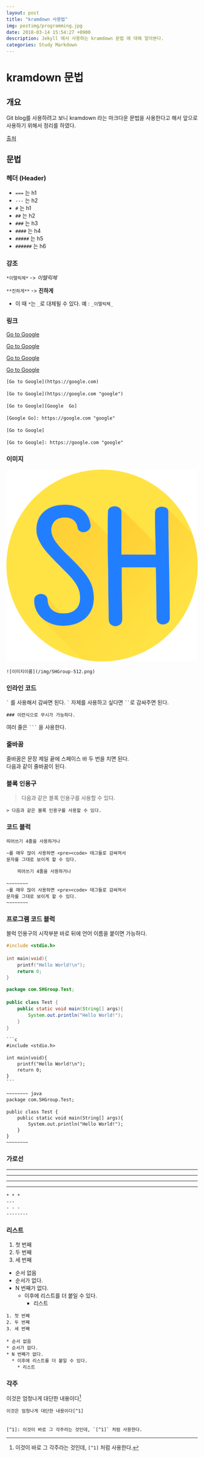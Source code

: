 ```yaml
---
layout: post
title: "kramdown 사용법"
img: postimg/programming.jpg
date: 2018-03-14 15:54:27 +0900
description: Jekyll 에서 사용하는 kramdown 문법 에 대해 알아본다.
categories: Study Markdown
---
```

# kramdown 문법

## 개요

Git blog를 사용하려고 보니 kramdown 라는 마크다운 문법을 사용한다고 해서 앞으로 사용하기 위해서 정리를 하였다.

[출처](http://gjchoi.github.io/env/Kramdown%28%EB%A7%88%ED%81%AC%EB%8B%A4%EC%9A%B4%29-%EC%82%AC%EC%9A%A9%EB%B2%95/)

## 문법

### 헤더 (Header)

* `===` 는 h1
* `---` 는 h2
* `#` 는 h1
* `##` 는 h2
* `###` 는 h3
* `####` 는 h4
* `#####` 는 h5
* `######` 는 h6

### 강조

`*이텔릭체*` -> *이텔릭체*

`**진하게**` -> **진하게**

* 이 때 `*`는 `_`로 대체될 수 있다. 예 : `_이텔릭체_`

### 링크

[Go to Google](https://google.com)

[Go to Google](https://google.com "google")

[Go to Google][Google  Go]

[Google Go]: https://google.com "google"

[Go to Google]

[Go to Google]: https://google.com "google"

```
[Go to Google](https://google.com)

[Go to Google](https://google.com "google")

[Go to Google][Google  Go]

[Google Go]: https://google.com "google"

[Go to Google]

[Go to Google]: https://google.com "google"
```

### 이미지

![이미지이름](/img/SHGroup-512.png)

```
![이미지이름](/img/SHGroup-512.png)
```

### 인라인 코드

`` ` `` 를 사용해서 감싸면 된다. `` ` `` 자체를 사용하고 싶다면 ``` `` ```로 감싸주면 된다.

` ### 이런식으로 무시가 가능하다. `

여러 줄은 ` ``` ` 을 사용한다.

### 줄바꿈

줄바꿈은 문장 제일 끝에 스페이스 바 두 번을 치면 된다.  
다음과 같이 줄바꿈이 된다.

### 블록 인용구

> 다음과 같은 블록 인용구를 사용할 수 있다.

```
> 다음과 같은 블록 인용구를 사용할 수 있다.
```

### 코드 블럭

    띄어쓰기 4줄을 사용하거나

~~~~~~~~
~를 매우 많이 사용하면 <pre><code> 태그들로 감싸져서 
문자를 그대로 보이게 할 수 있다.
~~~~~~~~

```
    띄어쓰기 4줄을 사용하거나

~~~~~~~~
~를 매우 많이 사용하면 <pre><code> 태그들로 감싸져서 
문자를 그대로 보이게 할 수 있다.
~~~~~~~~
```

### 프로그램 코드 블럭

블럭 인용구의 시작부분 바로 뒤에 언어 이름을 붙이면 가능하다.

```c
#include <stdio.h>

int main(void){
    printf("Hello World!\n");
    return 0;
}
```
~~~~~~~~ java
package com.SHGroup.Test;

public class Test {
    public static void main(String[] args){
        System.out.println("Hello World!");
    }
}
~~~~~~~~

~~~~~~~
```c
#include <stdio.h>

int main(void){
    printf("Hello World!\n");
    return 0;
}
```
~~~~~~~

```
~~~~~~~~ java
package com.SHGroup.Test;

public class Test {
    public static void main(String[] args){
        System.out.println("Hello World!");
    }
}
~~~~~~~~
```

### 가로선

* * *
---
- - -
--------

```
* * *
---
- - -
--------
```

### 리스트

1. 첫 번째
2. 두 번째
3. 세 번째

* 순서 없음
* 순서가 없다.
* N 번째가 없다.
  * 이후에 리스트를 더 붙일 수 있다.
    * 리스트

```
1. 첫 번째
2. 두 번째
3. 세 번째

* 순서 없음
* 순서가 없다.
* N 번째가 없다.
  * 이후에 리스트를 더 붙일 수 있다.
    * 리스트
```

### 각주

이것은 엄청나게 대단한 내용이다[^1]

```
이것은 엄청나게 대단한 내용이다[^1]


[^1]: 이것이 바로 그 각주라는 것인데, `[^1]` 처럼 사용한다.
```

[^1]: 이것이 바로 그 각주라는 것인데, `[^1]` 처럼 사용한다.